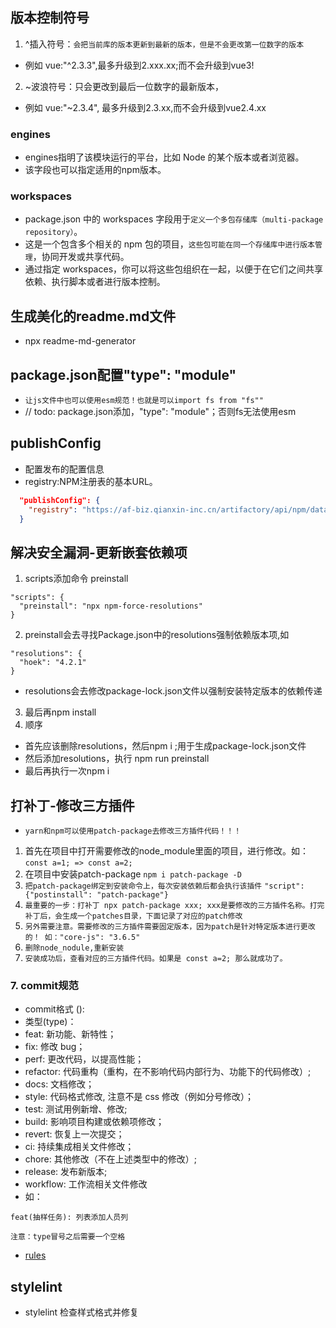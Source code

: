 ## 版本控制符号
1. ^插入符号：`会把当前库的版本更新到最新的版本，但是不会更改第一位数字的版本`
* 例如 vue:"^2.3.3",最多升级到2.xxx.xx;而不会升级到vue3!
2. ~波浪符号：只会更改到最后一位数字的最新版本， 
* 例如 vue:"~2.3.4", 最多升级到2.3.xx,而不会升级到vue2.4.xx

### engines
* engines指明了该模块运行的平台，比如 Node 的某个版本或者浏览器。
* 该字段也可以指定适用的npm版本。

### workspaces
* package.json 中的 workspaces 字段用于`定义一个多包存储库（multi-package repository）`。
* 这是一个包含多个相关的 npm 包的项目，`这些包可能在同一个存储库中进行版本管理`，协同开发或共享代码。
* 通过指定 workspaces，你可以将这些包组织在一起，以便于在它们之间共享依赖、执行脚本或者进行版本控制。

## 生成美化的readme.md文件
*  npx readme-md-generator

## package.json配置"type": "module"
* `让js文件中也可以使用esm规范！也就是可以import fs from "fs""`
* // todo: package.json添加，"type": "module"；否则fs无法使用esm
  
## publishConfig
* 配置发布的配置信息
* registry:NPM注册表的基本URL。
```json
  "publishConfig": {
    "registry": "https://af-biz.qianxin-inc.cn/artifactory/api/npm/data-security-npm-local-dev/"
  }
```

## 解决安全漏洞-更新嵌套依赖项
1. scripts添加命令 preinstall
```
"scripts": {
  "preinstall": "npx npm-force-resolutions"
}
```
2. preinstall会去寻找Package.json中的resolutions强制依赖版本项,如
```
"resolutions": {
  "hoek": "4.2.1"
}
```
* resolutions会去修改package-lock.json文件以强制安装特定版本的依赖传递
3. 最后再npm install
4. 顺序
* 首先应该删除resolutions，然后npm i ;用于生成package-lock.json文件
* 然后添加resolutions，执行 npm run preinstall
* 最后再执行一次npm i

## 打补丁-修改三方插件
* `yarn和npm可以使用patch-package去修改三方插件代码！！！`
1. 首先在项目中打开需要修改的node_module里面的项目，进行修改。如：
`const a=1; => const a=2;` 
2. 在项目中安装patch-package `npm i patch-package -D`
3. `把patch-package绑定到安装命令上，每次安装依赖后都会执行该插件`
`"script":{"postinstall": "patch-package"}`
4. `最重要的一步：打补丁 npx patch-package xxx; xxx是要修改的三方插件名称。打完补丁后，会生成一个patches目录，下面记录了对应的patch修改`
5. `另外需要注意。需要修改的三方插件需要固定版本，因为patch是针对特定版本进行更改的！ 如："core-js": "3.6.5"`
6. `删除node_nodule,重新安装`
7. `安装成功后，查看对应的三方插件代码。如果是 const a=2; 那么就成功了。`


### 7. commit规范
* commit格式 <type>(<scope>): <subject>
* 类型(type)：
* feat: 新功能、新特性；
* fix: 修改 bug；
* perf: 更改代码，以提高性能；
* refactor: 代码重构（重构，在不影响代码内部行为、功能下的代码修改）;
* docs: 文档修改；
* style: 代码格式修改, 注意不是 css 修改（例如分号修改）；
* test: 测试用例新增、修改;
* build: 影响项目构建或依赖项修改；
* revert: 恢复上一次提交；
* ci: 持续集成相关文件修改；
* chore: 其他修改（不在上述类型中的修改）;
* release: 发布新版本;
* workflow: 工作流相关文件修改
* 如：
```
feat(抽样任务): 列表添加人员列
```
`注意：type冒号之后需要一个空格`
* [rules]("https://commitlint.js.org/#/reference-rules?id=type-enum")

## stylelint
* stylelint 检查样式格式并修复
